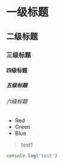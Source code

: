 # 一级标题
## 二级标题
### 三级标题
#### 四级标题
##### 五级标题
###### 六级标题

* Red
* Green
* Blue

> test1

```javaScript
console.log('test')
```
